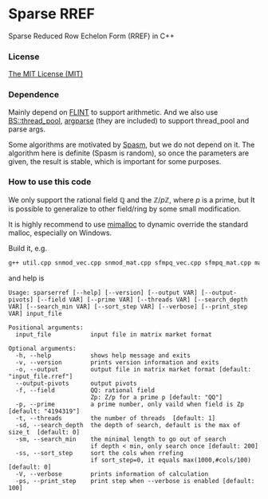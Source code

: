 # Sparse RREF
Sparse Reduced Row Echelon Form (RREF) in C++

### License

[The MIT License (MIT)](https://raw.githubusercontent.com/munuxi/sparse_mat/master/LICENSE)

### Dependence

Mainly depend on [FLINT](https://flintlib.org/) to support arithmetic.  And we also use  [BS::thread_pool](https://github.com/bshoshany/thread-pool), [argparse](https://github.com/p-ranav/argparse) (they are included) to support thread_pool and parse args.

Some algorithms are motivated by [Spasm](https://github.com/cbouilla/spasm), but we do not depend on it. The algorithm here is definite (Spasm is random), so once the parameters are given, the result is stable, which is important for some purposes.

### How to use this code

We only support the rational field $\mathbb Q$ and the $\mathbb Z/p\mathbb Z$, where $p$ is a prime, but It is possible to generalize to other field/ring by some small modification.

It is highly recommend to use [mimalloc](https://github.com/microsoft/mimalloc) to dynamic override the standard malloc, especially on Windows.

Build it, e.g.

```bash
g++ util.cpp snmod_vec.cpp snmod_mat.cpp sfmpq_vec.cpp sfmpq_mat.cpp main.cpp -o sparserref -O3 -std=c++17 -Llibpath -lflint -Iincludepath
```

and help is 

```
Usage: sparserref [--help] [--version] [--output VAR] [--output-pivots] [--field VAR] [--prime VAR] [--threads VAR] [--search_depth VAR] [--search_min VAR] [--sort_step VAR] [--verbose] [--print_step VAR] input_file

Positional arguments:
  input_file           input file in matrix market format

Optional arguments:
  -h, --help           shows help message and exits
  -v, --version        prints version information and exits
  -o, --output         output file in matrix market format [default: "input_file.rref"]
  --output-pivots      output pivots
  -f, --field          QQ: rational field
                       Zp: Z/p for a prime p [default: "QQ"]
  -p, --prime          a prime number, only vaild when field is Zp  [default: "4194319"]
  -t, --threads        the number of threads  [default: 1]
  -sd, --search_depth  the depth of search, default is the max of size_t  [default: 0]
  -sm, --search_min    the minimal length to go out of search
                       if depth < min, only search once [default: 200]
  -ss, --sort_step     sort the cols when rrefing
                       if sort_step=0, it equals max(1000,#cols/100) [default: 0]
  -V, --verbose        prints information of calculation
  -ps, --print_step    print step when --verbose is enabled [default: 100]
```

